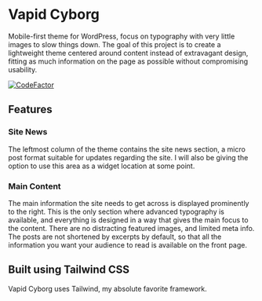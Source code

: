 # Vapid Cyborg

Mobile-first theme for WordPress, focus on typography with very little images to slow things down. The goal of this project is to create a lightweight theme centered around content instead of extravagant design, fitting as much information on the page as possible without compromising usability.

[![CodeFactor](https://www.codefactor.io/repository/github/aphoticdev/vapid-cyborg/badge)](https://www.codefactor.io/repository/github/aphoticdev/vapid-cyborg)

## Features

### Site News

The leftmost column of the theme contains the site news section, a micro post format suitable for updates regarding the site. I will also be giving the option to use this area as a widget location at some point.

### Main Content

The main information the site needs to get across is displayed prominently to the right. This is the only section where advanced typography is available, and everything is designed in a way that gives the main focus to the content. There are no distracting featured images, and limited meta info. The posts are not shortened by excerpts by default, so that all the information you want your audience to read is available on the front page.

## Built using Tailwind CSS

Vapid Cyborg uses Tailwind, my absolute favorite framework.
